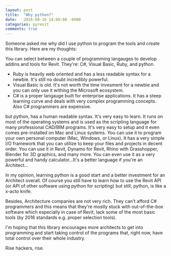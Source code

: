 ```yaml
---
layout: post
title:  "Why python?"
date:   2016-08-16 14:00:00 -0900
categories: pyrevit
comments: true
---
```


Someone asked me why did I use python to program the tools and create this library. Here are my thoughts:

You can select between a couple of programming langauges to develop addins and tools for Revit. They're: C#, Visual Basic, Ruby, and python.

- Ruby is heavily web oriented and has a less readable syntax for a newbie. It's still no doubt incredibly powerful.
- Visual Basic is old. It's not worth the time invesment for a newbie and you can only use it withing the Microsoft ecosystem.
- C# is a proper langauge built for enterprise applications. It has a steep learning curve and deals with very complex programming concepts. Also C# programmers are expensive.

but python, has a human readable syntax. It's very easy to learn. It runs on most of the operating systems and is used as the scripting language for many professional CAD/BIM programs. It's very easy to setup and it even comes pre-installed on Mac and Linux systems. You can use it to program your own personal computer (Mac, Windows, or Linux). It has a very simple I/O framework that you can utilize to keep your files and projects in decent order. You can use it in Revit, Dynamo for Revit, Rhino with Grasshopper, Blender for 3D graphics, and many more. You can even use it as a very powerful and handy calculator...It's a better language if you're an Architect...

In my opinion, learning python is a good start and a better investment for an Architect overall. Of course you still have to learn how to use the Revit API (or API of other software using python for scripting) but still, python, is like a x-acto knife.

Besides, Architecture companies are not very rich. They can't afford C# programmers and this means that they're mostly stuck with out-of-the-box software which especially in case of Revit, lack some of the most basic tools (by 2016 standards e.g. proper selection tools).

I'm hoping that this library encourages more architects to get into programming and start taking control of the programs that, right now, have total control over their whole industry.

Rise hackers, rise.
